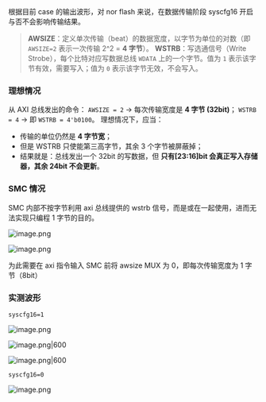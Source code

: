 根据目前 case 的输出波形，对 nor flash 来说，在数据传输阶段 syscfg16 开启与否不会影响传输结果。

> **AWSIZE**：定义单次传输（beat）的数据宽度，以字节为单位的对数（即 `AWSIZE=2` 表示一次传输 2^2 = **4 字节**）。
> **WSTRB**：写选通信号（Write Strobe），每个比特对应写数据总线 `WDATA` 上的一个字节。值为 `1` 表示该字节有效，需要写入；值为 `0` 表示该字节无效，不会写入。

### 理想情况

从 AXI 总线发出的命令：
`AWSIZE = 2` → 每次传输宽度是 **4 字节 (32bit)**；
`WSTRB = 4` → 即 `WSTRB = 4'b0100`。
理想情况下，应当：

- 传输的单位仍然是 **4 字节宽**；
- 但是 WSTRB 只使能第三高字节，其余 3 个字节被屏蔽掉；
- 结果就是：总线发出一个 32bit 的写数据，但 **只有[23:16]bit 会真正写入存储器，其余 24bit 不会更新**。

### SMC 情况

SMC 内部不按字节利用 axi 总线提供的 wstrb 信号，而是或在一起使用，进而无法实现只编程 1 字节的目的。

![image.png](https://lincx-img.oss-cn-shanghai.aliyuncs.com/img/20250926112611530.png)

![image.png](https://lincx-img.oss-cn-shanghai.aliyuncs.com/img/20250926144033510.png)

为此需要在 axi 指令输入 SMC 前将 awsize MUX 为 0，即每次传输宽度为 1 字节（8bit）

### 实测波形
`syscfg16=1`

![image.png](https://lincx-img.oss-cn-shanghai.aliyuncs.com/img/20250926155317272.png)

![image.png|600](https://lincx-img.oss-cn-shanghai.aliyuncs.com/img/20250926155321198.png)

![image.png|600](https://lincx-img.oss-cn-shanghai.aliyuncs.com/img/20250926155328349.png)

`syscfg16=0`

![image.png](https://lincx-img.oss-cn-shanghai.aliyuncs.com/img/20250926155821601.png)
